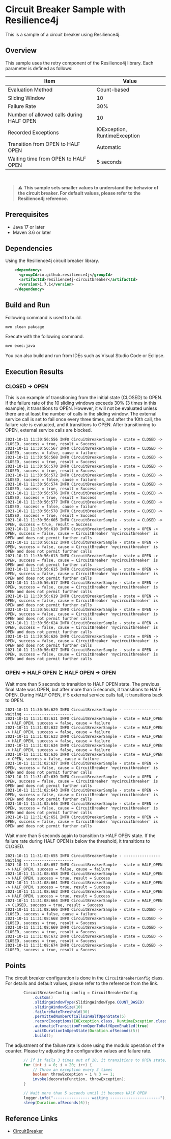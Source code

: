 # Circuit Breaker Sample with Resilience4j

This is a sample of a circuit breaker using Resilience4j.

## Overview

This sample uses the retry component of the Resilience4j library. Each parameter is defined as follows:

| Item  | Value  |
|---|---|
| Evaluation Method  | Count-based |
| Sliding Window | 10 |
| Failure Rate | 30% |
| Number of allowed calls during HALF OPEN | 10 |
| Recorded Exceptions | IOException, RuntimeException |
| Transition from OPEN to HALF OPEN | Automatic |
| Waiting time from OPEN to HALF OPEN | 5 seconds |

<br>

> :warning: **This sample sets smaller values to understand the behavior of the circuit breaker. For default values, please refer to the Resilience4j reference.**

## Prerequisites

- Java 17 or later
- Maven 3.6 or later

## Dependencies

Using the Resilience4j circuit breaker library.

```xml
    <dependency>
      <groupId>io.github.resilience4j</groupId>
      <artifactId>resilience4j-circuitbreaker</artifactId>
      <version>1.7.1</version>
    </dependency>
```

## Build and Run

Following command is used to build.

```sh
mvn clean pakcage
```

Execute with the following command.

```sh
mvn exec:java 
```

You can also build and run from IDEs such as Visual Studio Code or Eclipse.

## Execution Results

### CLOSED -> OPEN

This is an example of transitioning from the initial state (CLOSED) to OPEN. If the failure rate of the 10 sliding windows exceeds 30% (3 times in this example), it transitions to OPEN. However, it will not be evaluated unless there are at least the number of calls in the sliding window. The external service call is set to fail once every three times, and after the 10th call, the failure rate is evaluated, and it transitions to OPEN. After transitioning to OPEN, external service calls are blocked.

```log
2021-10-11 11:30:56:556 INFO CircuitBreakerSample - state = CLOSED -> CLOSED, success = true, result = Success
2021-10-11 11:30:56:567 INFO CircuitBreakerSample - state = CLOSED -> CLOSED, success = false, cause = failure
2021-10-11 11:30:56:568 INFO CircuitBreakerSample - state = CLOSED -> CLOSED, success = true, result = Success
2021-10-11 11:30:56:570 INFO CircuitBreakerSample - state = CLOSED -> CLOSED, success = true, result = Success
2021-10-11 11:30:56:572 INFO CircuitBreakerSample - state = CLOSED -> CLOSED, success = false, cause = failure
2021-10-11 11:30:56:574 INFO CircuitBreakerSample - state = CLOSED -> CLOSED, success = true, result = Success
2021-10-11 11:30:56:576 INFO CircuitBreakerSample - state = CLOSED -> CLOSED, success = true, result = Success
2021-10-11 11:30:56:577 INFO CircuitBreakerSample - state = CLOSED -> CLOSED, success = false, cause = failure
2021-10-11 11:30:56:578 INFO CircuitBreakerSample - state = CLOSED -> CLOSED, success = true, result = Success
2021-10-11 11:30:56:605 INFO CircuitBreakerSample - state = CLOSED -> OPEN, success = true, result = Success
2021-10-11 11:30:56:610 INFO CircuitBreakerSample - state = OPEN -> OPEN, success = false, cause = CircuitBreaker 'mycircuitbreaker' is OPEN and does not permit further calls
2021-10-11 11:30:56:612 INFO CircuitBreakerSample - state = OPEN -> OPEN, success = false, cause = CircuitBreaker 'mycircuitbreaker' is OPEN and does not permit further calls
2021-10-11 11:30:56:613 INFO CircuitBreakerSample - state = OPEN -> OPEN, success = false, cause = CircuitBreaker 'mycircuitbreaker' is OPEN and does not permit further calls
2021-10-11 11:30:56:615 INFO CircuitBreakerSample - state = OPEN -> OPEN, success = false, cause = CircuitBreaker 'mycircuitbreaker' is OPEN and does not permit further calls
2021-10-11 11:30:56:617 INFO CircuitBreakerSample - state = OPEN -> OPEN, success = false, cause = CircuitBreaker 'mycircuitbreaker' is OPEN and does not permit further calls
2021-10-11 11:30:56:619 INFO CircuitBreakerSample - state = OPEN -> OPEN, success = false, cause = CircuitBreaker 'mycircuitbreaker' is OPEN and does not permit further calls
2021-10-11 11:30:56:622 INFO CircuitBreakerSample - state = OPEN -> OPEN, success = false, cause = CircuitBreaker 'mycircuitbreaker' is OPEN and does not permit further calls
2021-10-11 11:30:56:624 INFO CircuitBreakerSample - state = OPEN -> OPEN, success = false, cause = CircuitBreaker 'mycircuitbreaker' is OPEN and does not permit further calls
2021-10-11 11:30:56:626 INFO CircuitBreakerSample - state = OPEN -> OPEN, success = false, cause = CircuitBreaker 'mycircuitbreaker' is OPEN and does not permit further calls
2021-10-11 11:30:56:627 INFO CircuitBreakerSample - state = OPEN -> OPEN, success = false, cause = CircuitBreaker 'mycircuitbreaker' is OPEN and does not permit further calls
```

### OPEN -> HALF OPEN と HALF OPEN -> OPEN

Wait more than 5 seconds to transition to HALF OPEN state. The previous final state was OPEN, but after more than 5 seconds, it transitions to HALF OPEN. During HALF OPEN, if 5 external service calls fail, it transitions back to OPEN.
```log
2021-10-11 11:30:56:629 INFO CircuitBreakerSample - ---------------- waiting ----------------------
2021-10-11 11:31:02:631 INFO CircuitBreakerSample - state = HALF_OPEN -> HALF_OPEN, success = false, cause = failure
2021-10-11 11:31:02:632 INFO CircuitBreakerSample - state = HALF_OPEN -> HALF_OPEN, success = false, cause = failure
2021-10-11 11:31:02:633 INFO CircuitBreakerSample - state = HALF_OPEN -> HALF_OPEN, success = false, cause = failure
2021-10-11 11:31:02:634 INFO CircuitBreakerSample - state = HALF_OPEN -> HALF_OPEN, success = false, cause = failure
2021-10-11 11:31:02:636 INFO CircuitBreakerSample - state = HALF_OPEN -> OPEN, success = false, cause = failure
2021-10-11 11:31:02:637 INFO CircuitBreakerSample - state = OPEN -> OPEN, success = false, cause = CircuitBreaker 'mycircuitbreaker' is OPEN and does not permit further calls
2021-10-11 11:31:02:639 INFO CircuitBreakerSample - state = OPEN -> OPEN, success = false, cause = CircuitBreaker 'mycircuitbreaker' is OPEN and does not permit further calls
2021-10-11 11:31:02:643 INFO CircuitBreakerSample - state = OPEN -> OPEN, success = false, cause = CircuitBreaker 'mycircuitbreaker' is OPEN and does not permit further calls
2021-10-11 11:31:02:646 INFO CircuitBreakerSample - state = OPEN -> OPEN, success = false, cause = CircuitBreaker 'mycircuitbreaker' is OPEN and does not permit further calls
2021-10-11 11:31:02:651 INFO CircuitBreakerSample - state = OPEN -> OPEN, success = false, cause = CircuitBreaker 'mycircuitbreaker' is OPEN and does not permit further calls
```

Wait more than 5 seconds again to transition to HALF OPEN state. If the failure rate during HALF OPEN is below the threshold, it transitions to CLOSED.

```log
2021-10-11 11:31:02:655 INFO CircuitBreakerSample - ---------------- waiting ----------------------
2021-10-11 11:31:08:657 INFO CircuitBreakerSample - state = HALF_OPEN -> HALF_OPEN, success = false, cause = failure
2021-10-11 11:31:08:658 INFO CircuitBreakerSample - state = HALF_OPEN -> HALF_OPEN, success = true, result = Success
2021-10-11 11:31:08:661 INFO CircuitBreakerSample - state = HALF_OPEN -> HALF_OPEN, success = true, result = Success
2021-10-11 11:31:08:662 INFO CircuitBreakerSample - state = HALF_OPEN -> HALF_OPEN, success = true, result = Success
2021-10-11 11:31:08:664 INFO CircuitBreakerSample - state = HALF_OPEN -> CLOSED, success = true, result = Success
2021-10-11 11:31:08:666 INFO CircuitBreakerSample - state = CLOSED -> CLOSED, success = false, cause = failure
2021-10-11 11:31:08:668 INFO CircuitBreakerSample - state = CLOSED -> CLOSED, success = true, result = Success
2021-10-11 11:31:08:669 INFO CircuitBreakerSample - state = CLOSED -> CLOSED, success = true, result = Success
2021-10-11 11:31:08:672 INFO CircuitBreakerSample - state = CLOSED -> CLOSED, success = true, result = Success
2021-10-11 11:31:08:674 INFO CircuitBreakerSample - state = CLOSED -> CLOSED, success = true, result = Success
```

## Points

The circuit breaker configuration is done in the `CircuitBreakerConfig` class. For details and default values, please refer to the reference from the link.

```java
        CircuitBreakerConfig config = CircuitBreakerConfig
            .custom()
            .slidingWindowType(SlidingWindowType.COUNT_BASED)
            .slidingWindowSize(10)
            .failureRateThreshold(30)
            .permittedNumberOfCallsInHalfOpenState(5)
            .recordExceptions(IOException.class, RuntimeException.class)
            .automaticTransitionFromOpenToHalfOpenEnabled(true)
            .waitDurationInOpenState(Duration.ofSeconds(5))
            .build();
```

The adjustment of the failure rate is done using the modulo operation of the counter. Please try adjusting the configuration values and failure rate.

```java
        // If it fails 3 times out of 10, it transitions to OPEN state, and the Action will not be called thereafter
        for (int i = 0; i < 20; i++) {
            // Throw an exception every 3 times
            boolean throwException = i % 3 == 1;
            invoke(decorateFunction, throwException);
        }

        // Wait more than 5 seconds until it becomes HALF OPEN
        logger.info("---------------- waiting ----------------------");
        sleep(Duration.ofSeconds(6));
```

## Reference Links

* [CircuitBreaker](https://resilience4j.readme.io/docs/circuitbreaker)

